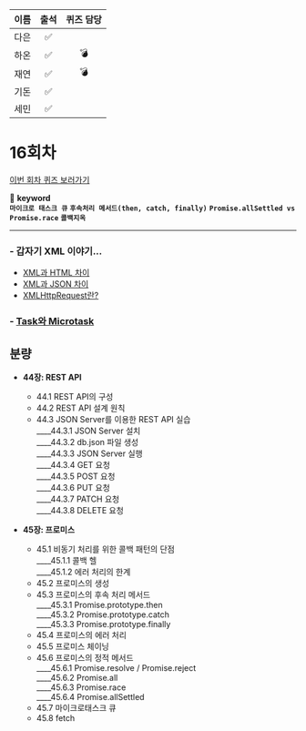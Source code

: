 |이름|출석|퀴즈 담당|
|:--:|:--:|:--:|
|다은|✅||
|하온|✅|💣|
|재연|✅|💣|
|기돈|✅||
|세민|✅||

# 16회차
<a href="https://github.com/ooheunda/how-to-enjoy/issues/16">이번 회차 퀴즈 보러가기</a>  

📌 **keyword**  
    **`마이크로 태스크 큐`** **`후속처리 메서드(then, catch, finally)`** **`Promise.allSettled vs Promise.race`** **`콜백지옥`**

<hr> 

### - 갑자기 XML 이야기...
   - [XML과 HTML 차이](https://aws.amazon.com/ko/compare/the-difference-between-html-and-xml/)  
   - [XML과 JSON 차이](https://aws.amazon.com/ko/compare/the-difference-between-json-xml/)
   - [XMLHttpRequest란?](https://despiteallthat.tistory.com/149)
### - [Task와 Microtask](https://baeharam.netlify.app/posts/javascript/JS-Task%EC%99%80-Microtask%EC%9D%98-%EB%8F%99%EC%9E%91%EB%B0%A9%EC%8B%9D)
  

## 분량

- **44장: REST API**
  - 44.1 REST API의 구성
  - 44.2 REST API 설계 원칙
  - 44.3 JSON Server를 이용한 REST API 실습  
    ____44.3.1 JSON Server 설치  
    ____44.3.2 db.json 파일 생성  
    ____44.3.3 JSON Server 실행  
    ____44.3.4 GET 요청  
    ____44.3.5 POST 요청  
    ____44.3.6 PUT 요청  
    ____44.3.7 PATCH 요청  
    ____44.3.8 DELETE 요청  

- **45장: 프로미스**
  - 45.1 비동기 처리를 위한 콜백 패턴의 단점  
    ____45.1.1 콜백 헬  
    ____45.1.2 에러 처리의 한계  
  - 45.2 프로미스의 생성
  - 45.3 프로미스의 후속 처리 메서드  
    ____45.3.1 Promise.prototype.then  
    ____45.3.2 Promise.prototype.catch  
    ____45.3.3 Promise.prototype.finally  
  - 45.4 프로미스의 에러 처리
  - 45.5 프로미스 체이닝
  - 45.6 프로미스의 정적 메서드  
    ____45.6.1 Promise.resolve / Promise.reject  
    ____45.6.2 Promise.all  
    ____45.6.3 Promise.race  
    ____45.6.4 Promise.allSettled  
  - 45.7 마이크로태스크 큐
  - 45.8 fetch
